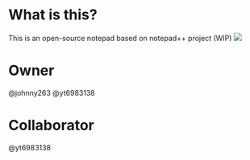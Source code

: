 # What is this?
This is an open-source notepad based on notepad++ project (WIP)
[![](https://dcbadge.vercel.app/api/server/kcY2aZQbv6)](https://discord.gg/kcY2aZQbv6)
# Owner
@johnny263 @yt6983138

# Collaborator
@yt6983138
